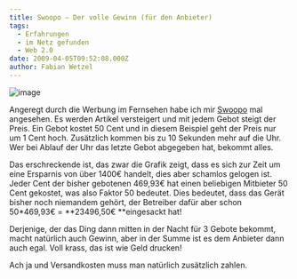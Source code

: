 ```yaml
---
title: Swoopo – Der volle Gewinn (für den Anbieter)
tags:
  - Erfahrungen
  - im Netz gefunden
  - Web 2.0
date: 2009-04-05T09:52:08.000Z
author: Fabian Wetzel
---
```


![image](https://az275061.vo.msecnd.net/blogmedia/2009/04/image18.png "image") 

Angeregt durch die Werbung im Fernsehen habe ich mir [Swoopo](http://www.swoopo.de) mal angesehen. Es werden Artikel versteigert und mit jedem Gebot steigt der Preis. Ein Gebot kostet 50 Cent und in diesem Beispiel geht der Preis nur um 1 Cent hoch. Zusätzlich kommen bis zu 10 Sekunden mehr auf die Uhr. Wer bei Ablauf der Uhr das letzte Gebot abgegeben hat, bekommt alles.

Das erschreckende ist, das zwar die Grafik zeigt, dass es sich zur Zeit um eine Ersparnis von über 1400€ handelt, dies aber schamlos gelogen ist. Jeder Cent der bisher gebotenen 469,93€ hat einen beliebigen Mitbieter 50 Cent gekostet, was also Faktor 50 bedeutet. Dies bedeutet, dass das Gerät bisher noch niemandem gehört, der Betreiber dafür aber schon 50*469,93€ = **23496,50€ **eingesackt hat!

Derjenige, der das Ding dann mitten in der Nacht für 3 Gebote bekommt, macht natürlich auch Gewinn, aber in der Summe ist es dem Anbieter dann auch egal. Voll krass, das ist wie Geld drucken!

Ach ja und Versandkosten muss man natürlich zusätzlich zahlen.


